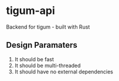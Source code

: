 # tigum-api
Backend for tigum - built with Rust

## Design Paramaters
1) It should be fast
2) It should be multi-threaded
3) It should have no external dependencies

